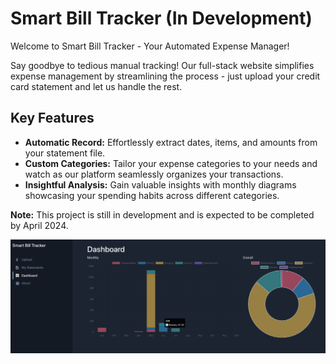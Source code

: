 # Smart Bill Tracker (In Development)

Welcome to Smart Bill Tracker - Your Automated Expense Manager!

Say goodbye to tedious manual tracking! Our full-stack website simplifies expense management by streamlining the process - just upload your credit card statement and let us handle the rest.

## Key Features

- **Automatic Record:** Effortlessly extract dates, items, and amounts from your statement file.
- **Custom Categories:** Tailor your expense categories to your needs and watch as our platform seamlessly organizes your transactions.
- **Insightful Analysis:** Gain valuable insights with monthly diagrams showcasing your spending habits across different categories.


**Note:** This project is still in development and is expected to be completed by April 2024.

![demo](demo/dashboard.png)
